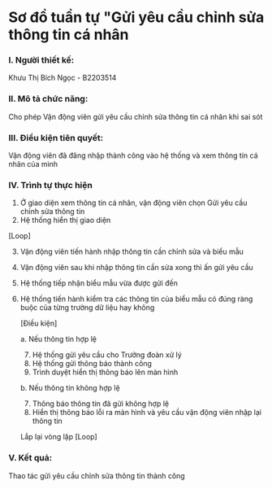# Sơ đồ tuần tự "Gửi yêu cầu chỉnh sửa thông tin cá nhân

### I. Người thiết kế: 
Khưu Thị Bích Ngọc - B2203514
### II. Mô tả chức năng:
Cho phép Vận động viên gửi yêu cầu chỉnh sửa thông tin cá nhân khi sai sót
### III. Điều kiện tiên quyết:
Vận động viên đã đăng nhập thành công vào hệ thống và xem thông tin cá nhân của mình
### IV. Trình tự thực hiện
1. Ở giao diện xem thông tin cá nhân, vận động viên chọn Gửi yêu cầu chỉnh sửa thông tin
2. Hệ thống hiển thị giao diện

[Loop]

3. Vận động viên tiến hành nhập thông tin cần chỉnh sửa và biểu mẫu
4. Vận động viên sau khi nhập thông tin cần sửa xong thì ấn gửi yêu cầu
5. Hệ thống tiếp nhận biểu mẫu vừa được gửi đến
6. Hệ thống tiến hành kiểm tra các thông tin của biểu mẫu có đúng ràng buộc của từng trường dữ liệu hay không
    
    [Điều kiện]
    
    a. Nếu thông tin hợp lệ
    
    7. Hệ thống gửi yêu cầu cho Trưởng đoàn xử lý
    8. Hệ thống gửi thông báo thành công
    9. Trình duyệt hiển thị thông báo lên màn hình

    b. Nếu thông tin không hợp lệ

    7. Thông báo thông tin đã gửi không hợp lệ
    8. Hiển thị thông báo lỗi ra màn hình và yêu cầu vận động viên nhập lại thông tin
    
    Lắp lại vòng lặp [Loop]

### V. Kết quả:
Thao tác gửi yêu cầu chỉnh sửa thông tin thành công